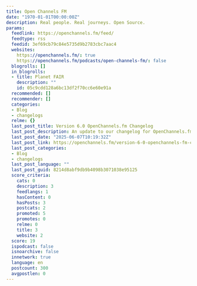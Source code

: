 ```yaml
---
title: Open Channels FM
date: "1970-01-01T00:00:00Z"
description: Real people. Real journeys. Open Source.
params:
  feedlink: https://openchannels.fm/feed/
  feedtype: rss
  feedid: 3ef69cb79c84e5735d9b2783cbc7aac4
  websites:
    https://openchannels.fm/: true
    https://openchannels.fm/podcasts/open-channels-fm/: false
  blogrolls: []
  in_blogrolls:
  - title: Planet FAIR
    description: ""
    id: 05c9cdd128a6bc13df2f70cc6e60e91a
  recommended: []
  recommender: []
  categories:
  - Blog
  - changelogs
  relme: {}
  last_post_title: Version 6.0 OpenChannels.fm Changelog
  last_post_description: An update to our changelog for OpenChannels.fm 6.0
  last_post_date: "2025-06-07T10:19:32Z"
  last_post_link: https://openchannels.fm/version-6-0-openchannels-fm-changelog/
  last_post_categories:
  - Blog
  - changelogs
  last_post_language: ""
  last_post_guid: 8214d8abf9db9b4098b3071038e95125
  score_criteria:
    cats: 0
    description: 3
    feedlangs: 1
    hasContent: 0
    hasPosts: 3
    postcats: 2
    promoted: 5
    promotes: 0
    relme: 0
    title: 3
    website: 2
  score: 19
  ispodcast: false
  isnoarchive: false
  innetwork: true
  language: en
  postcount: 300
  avgpostlen: 0
---
```

